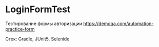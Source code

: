 # LoginFormTest 

Тестирование формы авторизации https://demoqa.com/automation-practice-form

Стек: Gradle, JUnit5, Selenide
